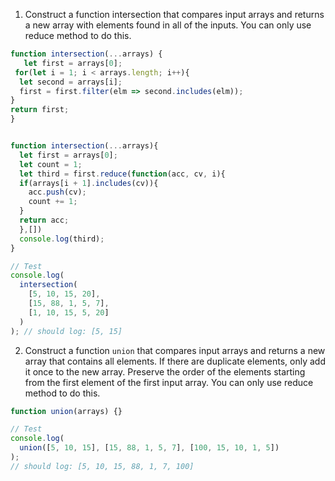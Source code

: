 1. Construct a function intersection that compares input arrays and returns a new array with elements found in all of the inputs. You can only use reduce method to do this.

```js
function intersection(...arrays) {
   let first = arrays[0];
 for(let i = 1; i < arrays.length; i++){
  let second = arrays[i];
  first = first.filter(elm => second.includes(elm));
}
return first;
}


function intersection(...arrays){
  let first = arrays[0];
  let count = 1;
  let third = first.reduce(function(acc, cv, i){
  if(arrays[i + 1].includes(cv)){
    acc.push(cv);
    count += 1;
  } 
  return acc;
  },[])
  console.log(third);
}

// Test
console.log(
  intersection(
    [5, 10, 15, 20],
    [15, 88, 1, 5, 7],
    [1, 10, 15, 5, 20]
  )
); // should log: [5, 15]
```

2. Construct a function `union` that compares input arrays and returns a new array that contains all elements. If there are duplicate elements, only add it once to the new array. Preserve the order of the elements starting from the first element of the first input array. You can only use reduce method to do this.

```js
function union(arrays) {}

// Test
console.log(
  union([5, 10, 15], [15, 88, 1, 5, 7], [100, 15, 10, 1, 5])
);
// should log: [5, 10, 15, 88, 1, 7, 100]
```

